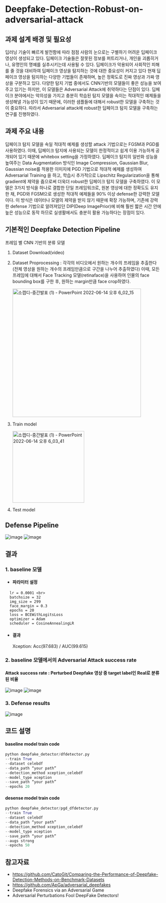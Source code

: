 # Deepfake-Detection-Robust-on-adversarial-attack

## 과제 설계 배경 및 필요성
딥러닝 기술이 빠르게 발전함에 따라 점점 사람의 눈으로는 구별하기 어려운 딥페이크 영상이 생성되고 있다. 딥페이크 기술들은 잘못된 정보를 퍼트리거나, 개인을 괴롭히거나, 유명인의 명예를 실추시키는데 사용될 수 있다. 딥페이크가 악용되어 사회적인 피해를 줄 것을 대비하여 딥페이크 영상을 탐지하는 것에 대한 중요성이 커지고 있다 현재 딥페이크 영상을 탐지하는 다양한 기법들이 존재하며, 높은 정확도로 진짜 영상과 가짜 영상을 구분하고 있다. 다양한 탐지 기법 중에서도 CNN기반의 모델들이 좋은 성능을 보여주고 있기는 하지만, 이 모델들은 Adversarial Attack에 취약하다는 단점이 있다. 딥페이크 분야에서는 악의성을 가지고 충분히 학습된 탐지 모델을 속이는 적대적인 예제들을 생성해낼 가능성이 있기 때문에, 이러한 샘플들에 대해서 robust한 모델을 구축하는 것이 중요하다. 따라서 Adversarial attack에 robust한 딥페이크 탐지 모델을 구축하는 연구를 진행하였다.

## 과제 주요 내용
딥페이크 탐지 모델을 속일 적대적 예제를 생성할 attack 기법으로는 FGSM과 PGD를 사용하였다. 이때, 딥페이크 탐지에 사용되는 모델이 한정적이고 쉽게 이용 가능하게 공개되어 있기 때문에 whitebox setting을 가정하였다. 
딥페이크 탐지의 일반화 성능을 높여주는 Data Augmentation 방식인 Image Compression, Gaussian Blur, Gaussian noise를 적용한 이미지에 PGD 기법으로 적대적 예제를 생성하여 Adversarial Training 을 하고, 학습시 추가적으로 Lipschitz Regularization을 통해 gradient에 제약을 줌으로써 더욱더 robust한 딥페이크 탐지 모델을 구축하였다. 이 모델은 3가지 방식을 하나로 결합한 단일 프레임워크로, 원본 영상에 대한 정확도도 유지한 채, PGD와 FGSM으로 생성한 적대적 예제들을 90% 이상 defense한 강력한 모델이다. 이 방식은 데이터나 모델의 제약을 받지 않기 때문에 확장 가능하며, 기존에 강력한 defense 기법으로 알려져있던 DIP(Deep ImagePrior)에 비해 훨씬 짧은 시간 안에 높은 성능으로 동작 하므로 실생활에서도 충분히 활용 가능하다는 장점이 있다.

## 기본적인 Deepfake Detection Pipeline
프레임 별 CNN 기반의 분류 모델 
1. Dataset Download(video)
2. Dataset Proprocessing 
   : 각각의 비디오에서 원하는 개수의 프레임을 추출한다(전체 영상을 원하는 개수의 프레임만큼으로 구간을 나누어 추출하였다)
   이때, 모든 프레임에 대해서 Face Tracking 모델(retinaface)을 사용하여 인물의 face bounding box를 구한 후, 원하는 margin만큼 face crop하였다.
   
   <img width="414" alt="소캡디-중간발표 (1) - PowerPoint 2022-06-14 오후 6_02_15" src="https://user-images.githubusercontent.com/65711055/173538693-13afec34-afde-4de3-b11f-41adf5783aea.png">
3. Train model

   <img width="231" alt="소캡디-중간발표 (1) - PowerPoint 2022-06-14 오후 6_03_41" src="https://user-images.githubusercontent.com/65711055/173538938-e358be77-6913-492c-8f24-8ad7ffd8c1da.png">
4. Test model

## Defense Pipeline
![image](https://user-images.githubusercontent.com/65711055/173539463-e5c4fd47-2f2f-4386-b693-db4f223c47fe.png)
![image](https://user-images.githubusercontent.com/65711055/173539500-1f862af3-1e84-41fb-a20a-913db01e8b3b.png)
 
## 결과
### 1. baseline 모델
+ #### 파라미터 설정 <br>
```
  lr = 0.0001 <br>
  batchsize = 32 
  img_size = 299 
  face_margin = 0.3 
  epochs = 20 
  loss = BCEWithLogitsLoss 
  optimizer = Adam 
  scheduler = CosineAnnealingLR 
```
+ #### 결과
    Xception: Acc(97.683) / AUC(99.615)

### 2. baseline 모델에서의 Adversarial Attack success rate
#### Attack success rate : Perturbed Deepfake 영상 중 target label인 Real로 분류된 비율
![image](https://user-images.githubusercontent.com/65711055/173541104-5f17e86f-38b7-44d0-b90f-8846a1c0ed6c.png)
![image](https://user-images.githubusercontent.com/65711055/173541187-1d18f869-6c31-4e9b-b36e-6d40531e92a0.png)

### 3. Defense results
![image](https://user-images.githubusercontent.com/65711055/173539859-2539130b-d884-4483-961e-3457691239ef.png)

## 코드 설명
#### baseline model train code
``` python
python deepfake_detector/dfdetector.py 
--train True 
--dataset celebdf 
--data_path “your path”
--detection_method xception_celebdf 
--model_type xception 
--save_path “your path”
--epochs 20
```

#### desense model train code
``` python
python deepfake_detector/pgd_dfdetector.py 
--train True 
--dataset celebdf 
--data_path “your path”
--detection_method xception_celebdf 
--model_type xception 
--save_path “your path”
--augs strong
--epochs 50
```

## 참고자료
- https://github.com/CatoGit/Comparing-the-Performance-of-Deepfake-Detection-Methods-on-Benchmark-Datasets
- https://github.com/ApGa/adversarial_deepfakes
- Deepfake Forensics via an Adversarial Game
- Adversarial Perturbations Fool DeepFake Detectors!

